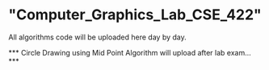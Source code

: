 # "Computer_Graphics_Lab_CSE_422" 


All algorithms code will be uploaded here day by day.

*** Circle Drawing using Mid Point Algorithm will upload after lab exam... ***
